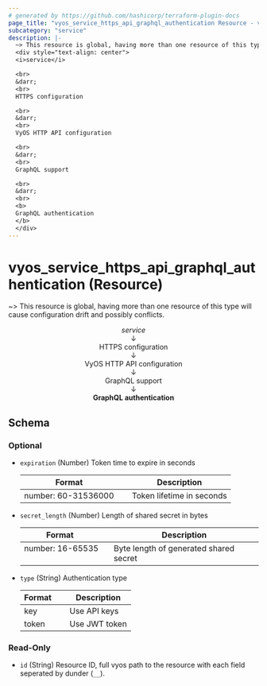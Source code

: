 ```yaml
---
# generated by https://github.com/hashicorp/terraform-plugin-docs
page_title: "vyos_service_https_api_graphql_authentication Resource - vyos"
subcategory: "service"
description: |-
  ~> This resource is global, having more than one resource of this type will cause configuration drift and possibly conflicts.
  <div style="text-align: center">
  <i>service</i>

  <br>
  &darr;
  <br>
  HTTPS configuration

  <br>
  &darr;
  <br>
  VyOS HTTP API configuration

  <br>
  &darr;
  <br>
  GraphQL support

  <br>
  &darr;
  <br>
  <b>
  GraphQL authentication
  </b>
  </div>
---
```


# vyos_service_https_api_graphql_authentication (Resource)

~> This resource is global, having more than one resource of this type will cause configuration drift and possibly conflicts.

<div style="text-align: center">
<i>service</i>

<br>
&darr;
<br>
HTTPS configuration

<br>
&darr;
<br>
VyOS HTTP API configuration

<br>
&darr;
<br>
GraphQL support

<br>
&darr;
<br>
<b>
GraphQL authentication
</b>
</div>



<!-- schema generated by tfplugindocs -->
## Schema

### Optional

- `expiration` (Number) Token time to expire in seconds

    |  Format &emsp; | Description  |
    |----------|---------------|
    |  number: 60-31536000  &emsp; |  Token lifetime in seconds  |
- `secret_length` (Number) Length of shared secret in bytes

    |  Format &emsp; | Description  |
    |----------|---------------|
    |  number: 16-65535  &emsp; |  Byte length of generated shared secret  |
- `type` (String) Authentication type

    |  Format &emsp; | Description  |
    |----------|---------------|
    |  key  &emsp; |  Use API keys  |
    |  token  &emsp; |  Use JWT token  |

### Read-Only

- `id` (String) Resource ID, full vyos path to the resource with each field seperated by dunder (`__`).
